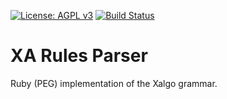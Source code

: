 [![License: AGPL v3](https://img.shields.io/badge/License-AGPL%20v3-blue.svg)](https://www.gnu.org/licenses/agpl-3.0)
[![Build Status](https://travis-ci.org/Xalgorithms/xa-rules.svg?branch=master)](https://travis-ci.org/Xalgorithms/xa-rules)

# XA Rules Parser

Ruby (PEG) implementation of the Xalgo grammar.
